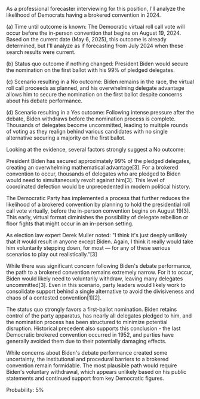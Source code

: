 As a professional forecaster interviewing for this position, I'll analyze the likelihood of Democrats having a brokered convention in 2024.

(a) Time until outcome is known: The Democratic virtual roll call vote will occur before the in-person convention that begins on August 19, 2024. Based on the current date (May 6, 2025), this outcome is already determined, but I'll analyze as if forecasting from July 2024 when these search results were current.

(b) Status quo outcome if nothing changed: President Biden would secure the nomination on the first ballot with his 99% of pledged delegates.

(c) Scenario resulting in a No outcome: Biden remains in the race, the virtual roll call proceeds as planned, and his overwhelming delegate advantage allows him to secure the nomination on the first ballot despite concerns about his debate performance.

(d) Scenario resulting in a Yes outcome: Following intense pressure after the debate, Biden withdraws before the nomination process is complete. Thousands of delegates become uncommitted, leading to multiple rounds of voting as they realign behind various candidates with no single alternative securing a majority on the first ballot.

Looking at the evidence, several factors strongly suggest a No outcome:

President Biden has secured approximately 99% of the pledged delegates, creating an overwhelming mathematical advantage[3]. For a brokered convention to occur, thousands of delegates who are pledged to Biden would need to simultaneously revolt against him[3]. This level of coordinated defection would be unprecedented in modern political history.

The Democratic Party has implemented a process that further reduces the likelihood of a brokered convention by planning to hold the presidential roll call vote virtually, before the in-person convention begins on August 19[3]. This early, virtual format diminishes the possibility of delegate rebellion or floor fights that might occur in an in-person setting.

As election law expert Derek Muller noted: "I think it's just deeply unlikely that it would result in anyone except Biden. Again, I think it really would take him voluntarily stepping down, for most — for any of these serious scenarios to play out realistically."[3]

While there was significant concern following Biden's debate performance, the path to a brokered convention remains extremely narrow. For it to occur, Biden would likely need to voluntarily withdraw, leaving many delegates uncommitted[3]. Even in this scenario, party leaders would likely work to consolidate support behind a single alternative to avoid the divisiveness and chaos of a contested convention[1][2].

The status quo strongly favors a first-ballot nomination. Biden retains control of the party apparatus, has nearly all delegates pledged to him, and the nomination process has been structured to minimize potential disruption. Historical precedent also supports this conclusion - the last Democratic brokered convention occurred in 1952, and parties have generally avoided them due to their potentially damaging effects.

While concerns about Biden's debate performance created some uncertainty, the institutional and procedural barriers to a brokered convention remain formidable. The most plausible path would require Biden's voluntary withdrawal, which appears unlikely based on his public statements and continued support from key Democratic figures.

Probability: 5%